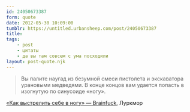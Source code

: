 ```yaml
---
id: 24050673387
form: quote
date: 2012-05-30 10:09:00
tumblr: https://untitled.urbansheep.com/post/24050673387
title: 
tags:
    - post
    - цитаты
    - да вы там совсем с ума посходили
layout: post-quote.njk
---
```


<blockquote>
Вы палите наугад из безумной смеси пистолета и экскаватора урановыми медведями. В конце концов вам удается попасть в изогнутую по синусоиде «ногу».
</blockquote>

<a href="http://lurkmore.to/%D0%92%D1%8B%D1%81%D1%82%D1%80%D0%B5%D0%BB%D0%B8%D1%82%D1%8C_%D1%81%D0%B5%D0%B1%D0%B5_%D0%B2_%D0%BD%D0%BE%D0%B3%D1%83#.D0.A0.D0.B5.D0.B0.D0.BB.D0.B8.D0.B7.D0.B0.D1.86.D0.B8.D1.8F">«Как выстрелить себе в ногу» — Brainfuck</a>, Луркмор
